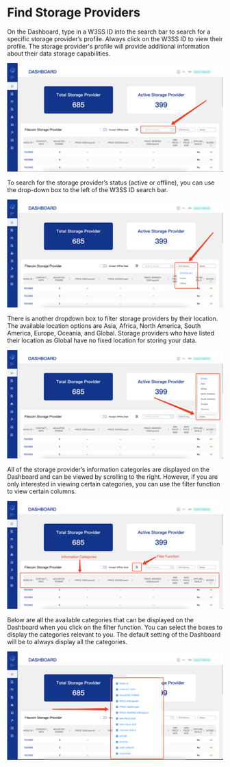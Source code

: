 # Find Storage Providers

On the Dashboard, type in a W3SS ID into the search bar to search for a specific storage provider’s profile. Always click on the W3SS ID to view their profile. The storage provider's profile will provide additional information about their data storage capabilities.

![](<../../../.gitbook/assets/image (14).png>)

To search for the storage provider’s status (active or offline), you can use the drop-down box to the left of the W3SS ID search bar.

![](<../../../.gitbook/assets/image (13) (1).png>)

There is another dropdown box to filter storage providers by their location. The available location options are Asia, Africa, North America, South America, Europe, Oceania, and Global. Storage providers who have listed their location as Global have no fixed location for storing your data.

![](<../../../.gitbook/assets/image (12) (1).png>)

All of the storage provider’s information categories are displayed on the Dashboard and can be viewed by scrolling to the right. However, if you are only interested in viewing certain categories, you can use the filter function to view certain columns.

![](<../../../.gitbook/assets/image (15) (1).png>)

Below are all the available categories that can be displayed on the Dashboard when you click on the filter function. You can select the boxes to display the categories relevant to you. The default setting of the Dashboard will be to always display all the categories.

![](<../../../.gitbook/assets/image (16).png>)
